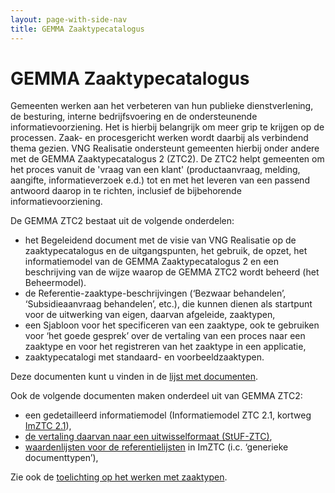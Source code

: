 ```yaml
---
layout: page-with-side-nav
title: GEMMA Zaaktypecatalogus
---
```

# GEMMA Zaaktypecatalogus

Gemeenten werken aan het verbeteren van hun publieke dienstverlening, de besturing, interne bedrijfsvoering en de ondersteunende informatievoorziening. Het is hierbij belangrijk om meer grip te krijgen op de processen. Zaak- en procesgericht werken wordt daarbij als verbindend thema gezien. VNG Realisatie ondersteunt gemeenten hierbij onder andere met de GEMMA Zaaktypecatalogus 2 (ZTC2). De ZTC2 helpt gemeenten om het proces vanuit de 'vraag van een klant' (productaanvraag, melding, aangifte, informatieverzoek e.d.) tot en met het leveren van een passend antwoord daarop in te richten, inclusief de bijbehorende informatievoorziening.

De GEMMA ZTC2 bestaat uit de volgende onderdelen:

* het Begeleidend document met de visie van VNG Realisatie op de zaaktypecatalogus en de uitgangspunten, het gebruik, de opzet, het informatiemodel van de GEMMA Zaaktypecatalogus 2 en een beschrijving van de wijze waarop de GEMMA ZTC2 wordt beheerd (het Beheermodel).
* de Referentie-zaaktype-beschrijvingen (‘Bezwaar behandelen’, ‘Subsidieaanvraag behandelen’, etc.), die kunnen dienen als startpunt voor de uitwerking van eigen, daarvan afgeleide, zaaktypen,
* een Sjabloon voor het specificeren van een zaaktype, ook te gebruiken voor ‘het goede gesprek’ over de vertaling van een proces naar een zaaktype en voor het registreren van het zaaktype in een applicatie,
* zaaktypecatalogi met standaard- en voorbeeldzaaktypen.

Deze documenten kunt u vinden in de [lijst met documenten](./Documentatie).

Ook de volgende documenten maken onderdeel uit van GEMMA ZTC2:
* een gedetailleerd informatiemodel (Informatiemodel ZTC 2.1, kortweg [ImZTC 2.1](https://vng-realisatie.github.io/Standaarden/documenten/ImZTC/GEMMA_ZTC2_-_Informatiemodel_v2.1_20140701.pdf)),
* [de vertaling daarvan naar een uitwisselformaat (StUF-ZTC)](https://vng-realisatie.github.io/StUF-ZTC/documenten/Verstuffing_ZTC.pdf),
* [waardenlijsten voor de referentielijsten](https://vng-realisatie.github.io/Standaarden/documenten/ImZTC/GEMMA_ZTC2_-_referentiewaardenlijsten_v2.1.xlsx.zip) in ImZTC (i.c. ‘generieke documenttypen’),

 Zie ook de [toelichting op het werken met zaaktypen](https://www.gemmaonline.nl/index.php/Zaaktypen).
